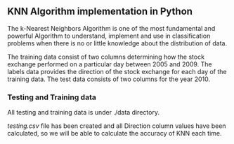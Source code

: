 
## KNN Algorithm implementation in Python

The k-Nearest Neighbors Algorithm is one of the most fundamental and powerful Algorithm to understand, implement and use in classification problems when there is no or little knowledge about the distribution of data.

The training data consist of two columns determining how the stock exchange performed on a particular
day between 2005 and 2009. The labels data provides the direction of the stock exchange for each
day of the training data. The test data consists of two columns for the year 2010.

### Testing and Training data
All testing and training data is under ./data directory.

*testing.csv* file has been created and all Direction column values have been calculated, so we will be able to calculate the accuracy of KNN each time.

